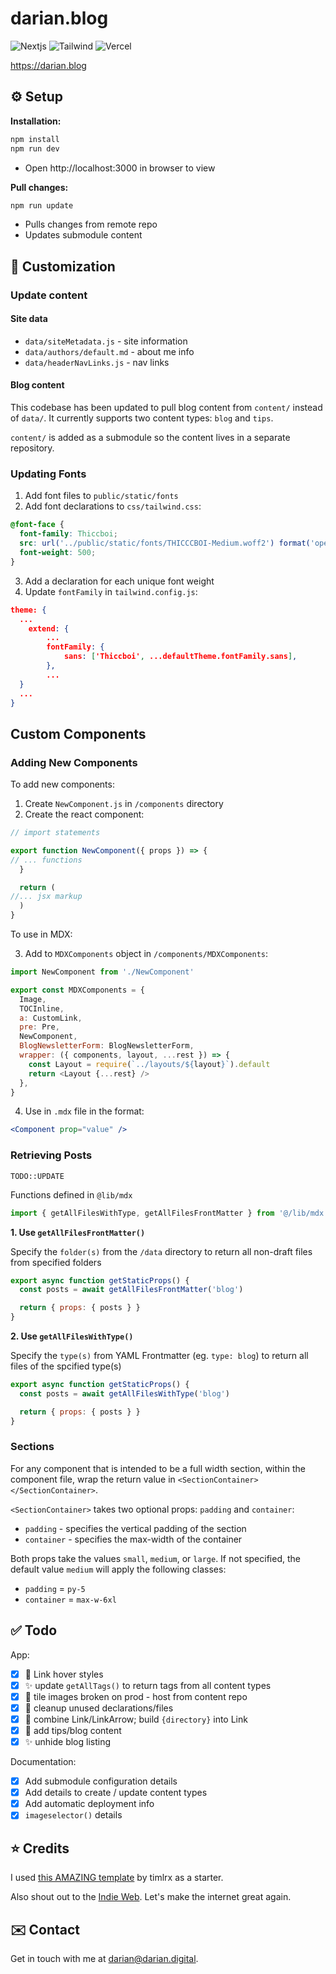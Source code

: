 # darian.blog

![Nextjs](https://img.shields.io/badge/next.js-000000?style=for-the-badge&logo=nextdotjs&logoColor=white) ![Tailwind](https://img.shields.io/badge/Tailwind_CSS-38B2AC?style=for-the-badge&logo=tailwind-css&logoColor=white) ![Vercel](https://img.shields.io/badge/Vercel-000000?style=for-the-badge&logo=vercel&logoColor=white)

https://darian.blog

## ⚙️ Setup

**Installation:**

```bash
npm install
npm run dev
```

- Open http://localhost:3000 in browser to view

**Pull changes:**

```bash
npm run update
```

- Pulls changes from remote repo
- Updates submodule content

## 🎨 Customization

### Update content

#### Site data

- `data/siteMetadata.js` - site information
- `data/authors/default.md` - about me info
- `data/headerNavLinks.js` - nav links

#### Blog content

This codebase has been updated to pull blog content from `content/` instead of `data/`. It currently supports two content types: `blog` and `tips`.

`content/` is added as a submodule so the content lives in a separate repository.

### Updating Fonts

1. Add font files to `public/static/fonts`
2. Add font declarations to `css/tailwind.css`:

```css
@font-face {
  font-family: Thiccboi;
  src: url('../public/static/fonts/THICCCBOI-Medium.woff2') format('opentype');
  font-weight: 500;
}
```

3. Add a declaration for each unique font weight
4. Update `fontFamily` in `tailwind.config.js`:

```json
theme: {
  ...
	extend: {
		...
		fontFamily: {
			sans: ['Thiccboi', ...defaultTheme.fontFamily.sans],
		},
		...
  }
  ...
}
```

## Custom Components

### Adding New Components

To add new components:

1. Create `NewComponent.js` in `/components` directory
2. Create the react component:

```js
// import statements

export function NewComponent({ props }) => {
// ... functions
  }

  return (
//... jsx markup
  )
}

```

To use in MDX:

3. Add to `MDXComponents` object in `/components/MDXComponents`:

```js
import NewComponent from './NewComponent'

export const MDXComponents = {
  Image,
  TOCInline,
  a: CustomLink,
  pre: Pre,
  NewComponent,
  BlogNewsletterForm: BlogNewsletterForm,
  wrapper: ({ components, layout, ...rest }) => {
    const Layout = require(`../layouts/${layout}`).default
    return <Layout {...rest} />
  },
}
```

4. Use in `.mdx` file in the format:

```jsx
<Component prop="value" />
```

### Retrieving Posts

`TODO::UPDATE`

Functions defined in `@lib/mdx`

```js
import { getAllFilesWithType, getAllFilesFrontMatter } from '@/lib/mdx'
```

**1. Use `getAllFilesFrontMatter()`**

Specify the `folder(s)` from the `/data` directory to return all non-draft files from specified folders

```js
export async function getStaticProps() {
  const posts = await getAllFilesFrontMatter('blog')

  return { props: { posts } }
}
```

**2. Use `getAllFilesWithType()`**

Specify the `type(s)` from YAML Frontmatter (eg. `type: blog`) to return all files of the spcified type(s)

```js
export async function getStaticProps() {
  const posts = await getAllFilesWithType('blog')

  return { props: { posts } }
}
```

### Sections

For any component that is intended to be a full width section, within the component file, wrap the return value in `<SectionContainer></SectionContainer>`.

`<SectionContainer>` takes two optional props: `padding` and `container`:

- `padding` - specifies the vertical padding of the section
- `container` - specifies the max-width of the container

Both props take the values `small`, `medium`, or `large`. If not specified, the default value `medium` will apply the following classes:

- `padding` = `py-5`
- `container` = `max-w-6xl`

## ✅ Todo

App:

- [x] 🎨 Link hover styles
- [x] ✨ update `getAllTags()` to return tags from all content types
- [x] 🐞 tile images broken on prod - host from content repo
- [x] 🧹 cleanup unused declarations/files
- [x] 🧹 combine Link/LinkArrow; build `{directory}` into Link
- [x] 📝 add tips/blog content
- [x] ✨ unhide blog listing

Documentation:

- [x] Add submodule configuration details
- [x] Add details to create / update content types
- [x] Add automatic deployment info
- [x] `imageselector()` details

## ⭐️ Credits

I used [this AMAZING template](https://github.com/timlrx/tailwind-nextjs-starter-blog) by timlrx as a starter.

Also shout out to the [Indie Web](https://indieweb.org/). Let's make the internet great again.

## ✉️ Contact

Get in touch with me at [darian@darian.digital](mailto:darian@darian.digital).
